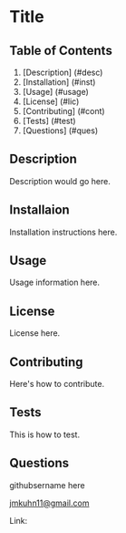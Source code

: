 # Title

## Table of Contents

1. [Description] (#desc)
2. [Installation] (#inst)
3. [Usage] (#usage)
4. [License] (#lic)
5. [Contributing] (#cont)
6. [Tests] (#test)
7. [Questions] (#ques)


<a name="desc"></a>
## Description

Description would go here.

<a name="inst"></a>
## Installaion

Installation instructions here.

<a name="usage"></a>
## Usage

Usage information here.

<a name="lic"></a>
## License

License here.

<a name="cont"></a>
## Contributing

Here's how to contribute.

<a name="test"></a>
## Tests

This is how to test.

<a name="ques"></a>
## Questions

githubsername here

jmkuhn11@gmail.com

Link:  
